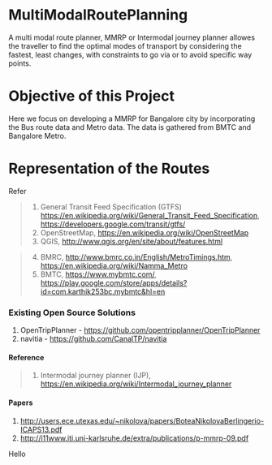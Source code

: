 # MultiModalRoutePlanning

A multi modal route planner, MMRP or Intermodal journey planner allowes the traveller to find the optimal modes of transport by considering the fastest, least changes, with constraints to go via or to avoid specific way points.

# Objective of this Project

Here we focus on developing a MMRP for Bangalore city by incorporating the Bus route data and Metro data. The data is gathered from BMTC and Bangalore Metro.

# Representation of the Routes

Refer 

> 1. General Transit Feed Specification (GTFS) https://en.wikipedia.org/wiki/General_Transit_Feed_Specification, https://developers.google.com/transit/gtfs/
> 2. OpenStreetMap, https://en.wikipedia.org/wiki/OpenStreetMap
> 3. QGIS, http://www.qgis.org/en/site/about/features.html 

> 4. BMRC, http://www.bmrc.co.in/English/MetroTimings.htm, https://en.wikipedia.org/wiki/Namma_Metro
> 5. BMTC, https://www.mybmtc.com/, https://play.google.com/store/apps/details?id=com.karthik253bc.mybmtc&hl=en


### Existing Open Source Solutions 
1. OpenTripPlanner - https://github.com/opentripplanner/OpenTripPlanner
2. navitia - https://github.com/CanalTP/navitia

#### Reference 

>  1. Intermodal journey planner (IJP), https://en.wikipedia.org/wiki/Intermodal_journey_planner

#### Papers

1. http://users.ece.utexas.edu/~nikolova/papers/BoteaNikolovaBerlingerio-ICAPS13.pdf
2. http://i11www.iti.uni-karlsruhe.de/extra/publications/p-mmrp-09.pdf


Hello
